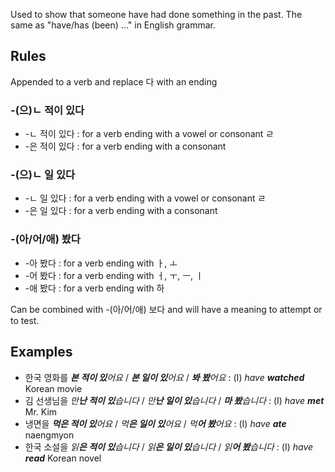 Used to show that someone have had done something in the past. The same as "have/has (been) ..." in English grammar.

## Rules
Appended to a verb and replace 다 with an ending

### -(으)ㄴ 적이 있다
- -ㄴ 적이 있다 : for a verb ending with a vowel or consonant ㄹ
- -은 적이 있다 : for a verb ending with a consonant

### -(으)ㄴ 일 있다
- -ㄴ 일 있다 : for a verb ending with a vowel or consonant ㄹ
- -은 일 있다 : for a verb ending with a consonant

### -(아/어/애) 봤다
- -아 봤다 : for a verb ending with ㅏ, ㅗ
- -어 봤다 : for a verb ending with ㅓ, ㅜ, ㅡ, ㅣ
- -애 봤다 : for a verb ending with 하

Can be combined with -(아/어/애) 보다 and will have a meaning to attempt or to test.

## Examples
- 한국 영화를 _**본 적이 있**어요_ / _**본 일이 있**어요_ / _**봐 봤**어요_ : (I) _have **watched**_ Korean movie
- 김 선생님을 _만**난 적이 있**습니다_ / _만**난 일이 있**습니다_ / _**마 봤**습니다_ : (I) _have **met**_ Mr. Kim
- 냉면을 _**먹은 적이 있**어요_ / _먹**은 일이 있**어요_ / _먹**어 봤**어요_ : (I) _have **ate**_ naengmyon
- 한국 소설을 _읽**은 적이 있**습니다_ / _읽**은 일이 있**습니다_ / _읽**어 봤**습니다_ : (I) _have **read**_ Korean novel
